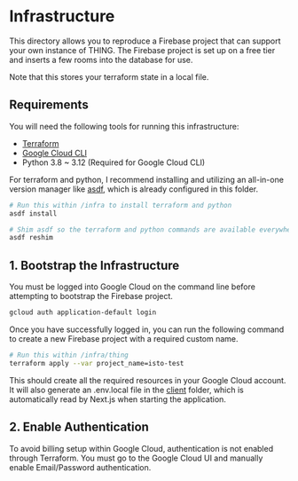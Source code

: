 # Infrastructure

This directory allows you to reproduce a Firebase project that can support your own instance of THING. The Firebase project is set up on a free tier and inserts a few rooms into the database for use.

Note that this stores your terraform state in a local file.

## Requirements

You will need the following tools for running this infrastructure:

- [Terraform](https://developer.hashicorp.com/terraform/install)
- [Google Cloud CLI](https://cloud.google.com/sdk/docs/install)
- Python 3.8 ~ 3.12 (Required for Google Cloud CLI)

For terraform and python, I recommend installing and utilizing an all-in-one version manager like [asdf](https://asdf-vm.com/), which is already configured in this folder.

```sh
# Run this within /infra to install terraform and python
asdf install

# Shim asdf so the terraform and python commands are available everywhere
asdf reshim
```

## 1. Bootstrap the Infrastructure

You must be logged into Google Cloud on the command line before attempting to bootstrap the Firebase project.

```sh
gcloud auth application-default login
```

Once you have successfully logged in, you can run the following command to create a new Firebase project with a required custom name.

```sh
# Run this within /infra/thing
terraform apply --var project_name=isto-test
```

This should create all the required resources in your Google Cloud account. It will also generate an .env.local file in the [client](/client) folder, which is automatically read by Next.js when starting the application.

## 2. Enable Authentication

To avoid billing setup within Google Cloud, authentication is not enabled through Terraform. You must go to the Google Cloud UI and manually enable Email/Password authentication.
